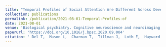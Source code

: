 ```yaml
---
title: "Temporal Profiles of Social Attention Are Different Across Development in Autistic and Neurotypical People."
collection: publications
permalink: /publication/2021-08-01-Temporal-Profiles-of
date: 2021-08-01
venue: 'Biological psychiatry. Cognitive neuroscience and neuroimaging'
paperurl: 'https://doi.org/10.1016/j.bpsc.2020.09.004'
citation: ' Del T,  Mason L,  Charman T,  Tillman J,  Loth E,  Hayward H,  Shic F,  Buitelaar J,  Johnson MH,  Jones EJH,  EU-AIMS Group, &quot;Temporal Profiles of Social Attention Are Different Across Development in Autistic and Neurotypical People..&quot; Biological psychiatry. Cognitive neuroscience and neuroimaging, 2021.'
---
```

